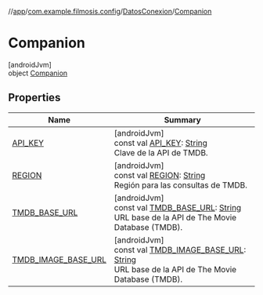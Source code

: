//[app](../../../../index.md)/[com.example.filmosis.config](../../index.md)/[DatosConexion](../index.md)/[Companion](index.md)

# Companion

[androidJvm]\
object [Companion](index.md)

## Properties

| Name | Summary |
|---|---|
| [API_KEY](-a-p-i_-k-e-y.md) | [androidJvm]<br>const val [API_KEY](-a-p-i_-k-e-y.md): [String](https://kotlinlang.org/api/latest/jvm/stdlib/kotlin/-string/index.html)<br>Clave de la API de TMDB. |
| [REGION](-r-e-g-i-o-n.md) | [androidJvm]<br>const val [REGION](-r-e-g-i-o-n.md): [String](https://kotlinlang.org/api/latest/jvm/stdlib/kotlin/-string/index.html)<br>Región para las consultas de TMDB. |
| [TMDB_BASE_URL](-t-m-d-b_-b-a-s-e_-u-r-l.md) | [androidJvm]<br>const val [TMDB_BASE_URL](-t-m-d-b_-b-a-s-e_-u-r-l.md): [String](https://kotlinlang.org/api/latest/jvm/stdlib/kotlin/-string/index.html)<br>URL base de la API de The Movie Database (TMDB). |
| [TMDB_IMAGE_BASE_URL](-t-m-d-b_-i-m-a-g-e_-b-a-s-e_-u-r-l.md) | [androidJvm]<br>const val [TMDB_IMAGE_BASE_URL](-t-m-d-b_-i-m-a-g-e_-b-a-s-e_-u-r-l.md): [String](https://kotlinlang.org/api/latest/jvm/stdlib/kotlin/-string/index.html)<br>URL base de la API de The Movie Database (TMDB). |
